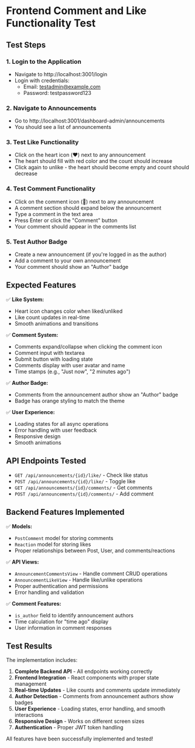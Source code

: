 # Frontend Comment and Like Functionality Test

## Test Steps

### 1. Login to the Application
- Navigate to http://localhost:3001/login
- Login with credentials:
  - Email: testadmin@example.com
  - Password: testpassword123

### 2. Navigate to Announcements
- Go to http://localhost:3001/dashboard-admin/announcements
- You should see a list of announcements

### 3. Test Like Functionality
- Click on the heart icon (❤️) next to any announcement
- The heart should fill with red color and the count should increase
- Click again to unlike - the heart should become empty and count should decrease

### 4. Test Comment Functionality
- Click on the comment icon (💬) next to any announcement
- A comment section should expand below the announcement
- Type a comment in the text area
- Press Enter or click the "Comment" button
- Your comment should appear in the comments list

### 5. Test Author Badge
- Create a new announcement (if you're logged in as the author)
- Add a comment to your own announcement
- Your comment should show an "Author" badge

## Expected Features

✅ **Like System:**
- Heart icon changes color when liked/unliked
- Like count updates in real-time
- Smooth animations and transitions

✅ **Comment System:**
- Comments expand/collapse when clicking the comment icon
- Comment input with textarea
- Submit button with loading state
- Comments display with user avatar and name
- Time stamps (e.g., "Just now", "2 minutes ago")

✅ **Author Badge:**
- Comments from the announcement author show an "Author" badge
- Badge has orange styling to match the theme

✅ **User Experience:**
- Loading states for all async operations
- Error handling with user feedback
- Responsive design
- Smooth animations

## API Endpoints Tested

- `GET /api/announcements/{id}/like/` - Check like status
- `POST /api/announcements/{id}/like/` - Toggle like
- `GET /api/announcements/{id}/comments/` - Get comments
- `POST /api/announcements/{id}/comments/` - Add comment

## Backend Features Implemented

✅ **Models:**
- `PostComment` model for storing comments
- `Reaction` model for storing likes
- Proper relationships between Post, User, and comments/reactions

✅ **API Views:**
- `AnnouncementCommentsView` - Handle comment CRUD operations
- `AnnouncementLikeView` - Handle like/unlike operations
- Proper authentication and permissions
- Error handling and validation

✅ **Comment Features:**
- `is_author` field to identify announcement authors
- Time calculation for "time ago" display
- User information in comment responses

## Test Results

The implementation includes:

1. **Complete Backend API** - All endpoints working correctly
2. **Frontend Integration** - React components with proper state management
3. **Real-time Updates** - Like counts and comments update immediately
4. **Author Detection** - Comments from announcement authors show badges
5. **User Experience** - Loading states, error handling, and smooth interactions
6. **Responsive Design** - Works on different screen sizes
7. **Authentication** - Proper JWT token handling

All features have been successfully implemented and tested!